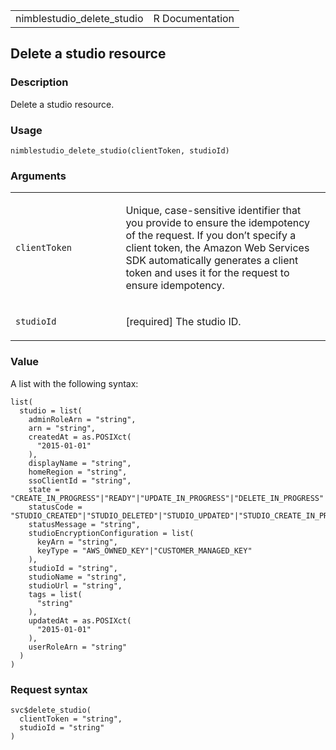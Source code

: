 <table style="width: 100%;">
<tbody>
<tr class="odd">
<td>nimblestudio_delete_studio</td>
<td style="text-align: right;">R Documentation</td>
</tr>
</tbody>
</table>

## Delete a studio resource

### Description

Delete a studio resource.

### Usage

    nimblestudio_delete_studio(clientToken, studioId)

### Arguments

<table>
<colgroup>
<col style="width: 35%" />
<col style="width: 65%" />
</colgroup>
<tbody>
<tr class="odd">
<td><code
id="nimblestudio_delete_studio_:_clientToken">clientToken</code></td>
<td><p>Unique, case-sensitive identifier that you provide to ensure the
idempotency of the request. If you don’t specify a client token, the
Amazon Web Services SDK automatically generates a client token and uses
it for the request to ensure idempotency.</p></td>
</tr>
<tr class="even">
<td><code
id="nimblestudio_delete_studio_:_studioId">studioId</code></td>
<td><p>[required] The studio ID.</p></td>
</tr>
</tbody>
</table>

### Value

A list with the following syntax:

    list(
      studio = list(
        adminRoleArn = "string",
        arn = "string",
        createdAt = as.POSIXct(
          "2015-01-01"
        ),
        displayName = "string",
        homeRegion = "string",
        ssoClientId = "string",
        state = "CREATE_IN_PROGRESS"|"READY"|"UPDATE_IN_PROGRESS"|"DELETE_IN_PROGRESS"|"DELETED"|"DELETE_FAILED"|"CREATE_FAILED"|"UPDATE_FAILED",
        statusCode = "STUDIO_CREATED"|"STUDIO_DELETED"|"STUDIO_UPDATED"|"STUDIO_CREATE_IN_PROGRESS"|"STUDIO_UPDATE_IN_PROGRESS"|"STUDIO_DELETE_IN_PROGRESS"|"STUDIO_WITH_LAUNCH_PROFILES_NOT_DELETED"|"STUDIO_WITH_STUDIO_COMPONENTS_NOT_DELETED"|"STUDIO_WITH_STREAMING_IMAGES_NOT_DELETED"|"AWS_SSO_NOT_ENABLED"|"AWS_SSO_ACCESS_DENIED"|"ROLE_NOT_OWNED_BY_STUDIO_OWNER"|"ROLE_COULD_NOT_BE_ASSUMED"|"INTERNAL_ERROR"|"ENCRYPTION_KEY_NOT_FOUND"|"ENCRYPTION_KEY_ACCESS_DENIED"|"AWS_SSO_CONFIGURATION_REPAIRED"|"AWS_SSO_CONFIGURATION_REPAIR_IN_PROGRESS"|"AWS_STS_REGION_DISABLED",
        statusMessage = "string",
        studioEncryptionConfiguration = list(
          keyArn = "string",
          keyType = "AWS_OWNED_KEY"|"CUSTOMER_MANAGED_KEY"
        ),
        studioId = "string",
        studioName = "string",
        studioUrl = "string",
        tags = list(
          "string"
        ),
        updatedAt = as.POSIXct(
          "2015-01-01"
        ),
        userRoleArn = "string"
      )
    )

### Request syntax

    svc$delete_studio(
      clientToken = "string",
      studioId = "string"
    )
